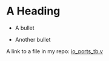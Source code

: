 A Heading
=========

* A bullet
- Another bullet

A link to a file in my repo: [io_ports_tb.v](verilog/dv/io_ports/io_ports_tb.v)


